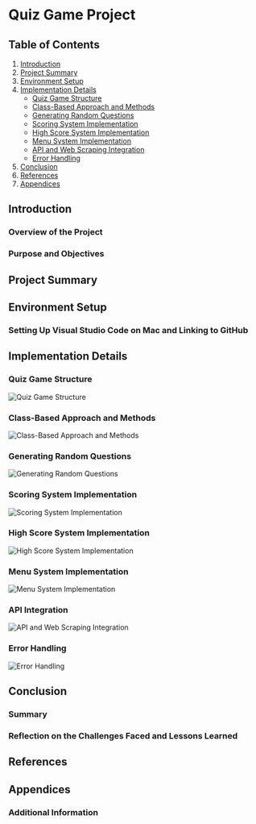 # Quiz Game Project

## Table of Contents
1. [Introduction](#introduction)
2. [Project Summary](#project-summary)
3. [Environment Setup](#environment-setup)
4. [Implementation Details](#implementation-details)
   - [Quiz Game Structure](#quiz-game-structure)
   - [Class-Based Approach and Methods](#class-based-approach-and-methods)
   - [Generating Random Questions](#generating-random-questions)
   - [Scoring System Implementation](#scoring-system-implementation)
   - [High Score System Implementation](#high-score-system-implementation)
   - [Menu System Implementation](#menu-system-implementation)
   - [API and Web Scraping Integration](#api-and-web-scraping-integration)
   - [Error Handling](#error-handling)
5. [Conclusion](#conclusion)
6. [References](#references)
7. [Appendices](#appendices)

## Introduction
### Overview of the Project
<!-- Add your content here -->

### Purpose and Objectives
<!-- Add your content here -->

## Project Summary
<!-- Add your content here -->

## Environment Setup
### Setting Up Visual Studio Code on Mac and Linking to GitHub
<!-- Add your content here -->

## Implementation Details
### Quiz Game Structure
<!-- Add your content here -->
![Quiz Game Structure](path/to/image.png)

### Class-Based Approach and Methods
<!-- Add your content here -->
![Class-Based Approach and Methods](path/to/image.png)

### Generating Random Questions
<!-- Add your content here -->
![Generating Random Questions](path/to/image.png)

### Scoring System Implementation
<!-- Add your content here -->
![Scoring System Implementation](path/to/image.png)

### High Score System Implementation
<!-- Add your content here -->
![High Score System Implementation](path/to/image.png)

### Menu System Implementation
<!-- Add your content here -->
![Menu System Implementation](path/to/image.png)

### API Integration
<!-- Add your content here -->
![API and Web Scraping Integration](path/to/image.png)

### Error Handling
<!-- Add your content here -->
![Error Handling](path/to/image.png)

## Conclusion
### Summary
<!-- Add your content here -->

### Reflection on the Challenges Faced and Lessons Learned
<!-- Add your content here -->

## References
<!-- Add your content here -->

## Appendices
### Additional Information
<!-- Add your content here -->
